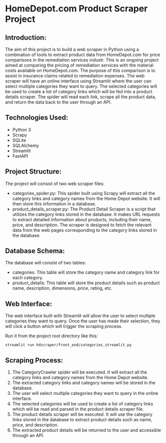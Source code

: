 # HomeDepot.com Product Scraper Project

## Introduction:
The aim of this project is to build a web scraper in Python using a combination of tools to extract product data from HomeDepot.com for price comparisons in the remediation services industr. This is an ongoing project aimed at comparing the pricing of remediation services with the material costs available on HomeDepot.com. The purpose of this comparison is to assist in insurance claims related to remediation expenses. The web scraper will have an online interface using Streamlit where the user can select multiple categories they want to query. The selected categories will be used to create a list of category links which will be fed into a product details scraper. The spider will read each link, scrape all the product data, and return the data back to the user through an API.

## Technologies Used:
  * Python 3
  * Scrapy
  * SQLite
  * SQLAlchemy
  * Streamlit
  * FastAPI

## Project Structure:
The project will consist of two web scraper files:

  * categories_spider.py: This spider built using Scrapy will extract all the category links and category names from the Home Depot website. It will then store this information in a database.
  * product_details_scraper.py: The Product Detail Scraper is a script that utilizes the category links stored in the database. It makes URL requests to extract detailed information about products, including their name, price, and description. The scraper is designed to fetch the relevant data from the web pages corresponding to the category links stored in the database.

## Database Schema:
The database will consist of two tables:

  * categories: This table will store the category name and category link for each category.
  * product_details: This table will store the product details such as product name, description, dimensions, price, rating, etc.

## Web Interface:
The web interface built with Streamlit will allow the user to select multiple categories they want to query. Once the user has made their selection, they will click a button which will trigger the scraping process.

Run it from the project root directory like this:

```
streamlit run hdscraper/front_end/categories_streamlit.py
```

## Scraping Process:
1. The CategoryCrawler spider will be executed. It will extract all the category links and category names from the Home Depot website.
2. The extracted category links and category names will be stored in the database.
3. The user will select multiple categories they want to query in the online interface.
4. The selected categories will be used to create a list of category links which will be read and parsed in the product details scraper file.
5. The product details scraper will be executed. It will use the category links stored in the database to extract product details such as name, price, and description.
6. The extracted product details will be returned to the user and accessible through an API.

